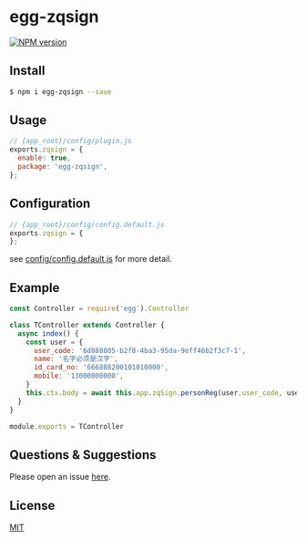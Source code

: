 # egg-zqsign

[![NPM version][npm-image]][npm-url]

[npm-image]: https://img.shields.io/npm/v/egg-zqsign.svg?style=flat-square
[npm-url]: https://npmjs.org/package/egg-zqsign

<!--
Description here.
-->

## Install

```bash
$ npm i egg-zqsign --save
```

## Usage

```js
// {app_root}/config/plugin.js
exports.zqsign = {
  enable: true,
  package: 'egg-zqsign',
};
```

## Configuration

```js
// {app_root}/config/config.default.js
exports.zqsign = {
};
```

see [config/config.default.js](config/config.default.js) for more detail.

## Example

<!-- example here -->

```js
const Controller = require('egg').Controller

class TController extends Controller {
  async index() {
    const user = {
      user_code: '6d888805-b2f8-4ba3-95da-9eff46b2f3c7-1',
      name: '名字必须是汉字',
      id_card_no: '666888200101010000',
      mobile: '13000000000',
    }
    this.ctx.body = await this.app.zqSign.personReg(user.user_code, user.name, user.id_card_no, user.mobile)
  }
}

module.exports = TController
```

## Questions & Suggestions

Please open an issue [here](https://github.com/eggjs/egg/issues).

## License

[MIT](LICENSE)
